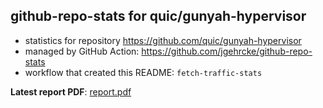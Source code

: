 ## github-repo-stats for quic/gunyah-hypervisor

- statistics for repository https://github.com/quic/gunyah-hypervisor
- managed by GitHub Action: https://github.com/jgehrcke/github-repo-stats
- workflow that created this README: `fetch-traffic-stats`

**Latest report PDF**: [report.pdf](https://github.com/njjetha/System-Design/raw/github-repo-stats/quic/gunyah-hypervisor/latest-report/report.pdf)

